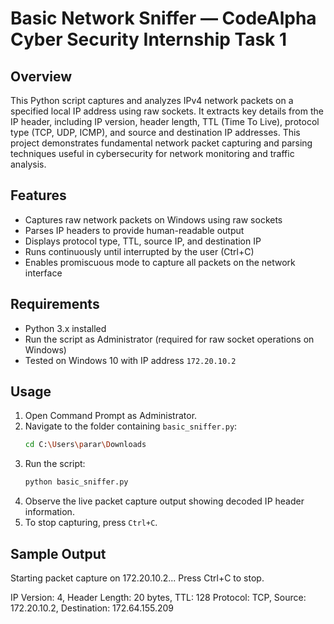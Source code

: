 # Basic Network Sniffer — CodeAlpha Cyber Security Internship Task 1

## Overview
This Python script captures and analyzes IPv4 network packets on a specified local IP address using raw sockets. It extracts key details from the IP header, including IP version, header length, TTL (Time To Live), protocol type (TCP, UDP, ICMP), and source and destination IP addresses. This project demonstrates fundamental network packet capturing and parsing techniques useful in cybersecurity for network monitoring and traffic analysis.

## Features
- Captures raw network packets on Windows using raw sockets
- Parses IP headers to provide human-readable output
- Displays protocol type, TTL, source IP, and destination IP
- Runs continuously until interrupted by the user (Ctrl+C)
- Enables promiscuous mode to capture all packets on the network interface

## Requirements
- Python 3.x installed
- Run the script as Administrator (required for raw socket operations on Windows)
- Tested on Windows 10 with IP address `172.20.10.2`

## Usage
1. Open Command Prompt as Administrator.
2. Navigate to the folder containing `basic_sniffer.py`:
    ```bash
    cd C:\Users\parar\Downloads
    ```
3. Run the script:
    ```bash
    python basic_sniffer.py
    ```
4. Observe the live packet capture output showing decoded IP header information.
5. To stop capturing, press `Ctrl+C`.

## Sample Output
Starting packet capture on 172.20.10.2... Press Ctrl+C to stop.

IP Version: 4, Header Length: 20 bytes, TTL: 128
Protocol: TCP, Source: 172.20.10.2, Destination: 172.64.155.209

